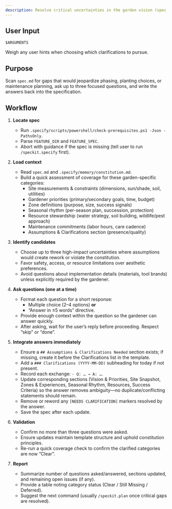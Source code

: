 ```yaml
---
description: Resolve critical uncertainties in the garden vision (spec.md) before planning begins.
---
```


## User Input

```text
$ARGUMENTS
```

Weigh any user hints when choosing which clarifications to pursue.

## Purpose

Scan `spec.md` for gaps that would jeopardize phasing, planting choices, or maintenance planning, ask up to three focused questions, and write the answers back into the specification.

## Workflow

1. **Locate spec**
   - Run `.specify/scripts/powershell/check-prerequisites.ps1 -Json -PathsOnly`.
   - Parse `FEATURE_DIR` and `FEATURE_SPEC`.
   - Abort with guidance if the spec is missing (tell user to run `/speckit.specify` first).

2. **Load context**
   - Read `spec.md` and `.specify/memory/constitution.md`.
   - Build a quick assessment of coverage for these garden-specific categories:
     * Site measurements & constraints (dimensions, sun/shade, soil, utilities)
     * Gardener priorities (primary/secondary goals, time, budget)
     * Zone definitions (purpose, size, success signals)
     * Seasonal rhythm (per-season plan, succession, protection)
     * Resource stewardship (water strategy, soil building, wildlife/pest approach)
     * Maintenance commitments (labor hours, care cadence)
     * Assumptions & Clarifications section (presence/quality)

3. **Identify candidates**
   - Choose up to three high-impact uncertainties where assumptions would create rework or violate the constitution.
   - Favor safety, access, or resource limitations over aesthetic preferences.
   - Avoid questions about implementation details (materials, tool brands) unless explicitly required by the gardener.

4. **Ask questions (one at a time)**
   - Format each question for a short response:
     * Multiple choice (2–4 options) **or**
     * “Answer in ≤5 words” directive.
   - Provide enough context within the question so the gardener can answer quickly.
   - After asking, wait for the user’s reply before proceeding. Respect “skip” or “done”.

5. **Integrate answers immediately**
   - Ensure a `## Assumptions & Clarifications Needed` section exists; if missing, create it before the Clarifications list in the template.
   - Add a `### Clarifications (YYYY-MM-DD)` subheading for today if not present.
   - Record each exchange: `- Q: … → A: …`.
   - Update corresponding sections (Vision & Priorities, Site Snapshot, Zones & Experiences, Seasonal Rhythm, Resources, Success Criteria) so the answer removes ambiguity—no duplicate/conflicting statements should remain.
   - Remove or reword any `[NEEDS CLARIFICATION]` markers resolved by the answer.
   - Save the spec after each update.

6. **Validation**
   - Confirm no more than three questions were asked.
   - Ensure updates maintain template structure and uphold constitution principles.
   - Re-run a quick coverage check to confirm the clarified categories are now “Clear”.

7. **Report**
   - Summarize number of questions asked/answered, sections updated, and remaining open issues (if any).
   - Provide a table noting category status (Clear / Still Missing / Deferred).
   - Suggest the next command (usually `/speckit.plan` once critical gaps are resolved).
